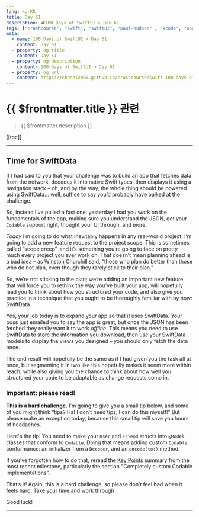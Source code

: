 ```yaml
---
lang: ko-KR
title: Day 61
description: 🕊️100 Days of SwiftUI > Day 61
tags: ["crashcourse", "swift", "swiftui", "paul-hudson" , "xcode", "appstore"]
meta:
  - name: 100 Days of SwiftUI > Day 61
    content: Day 61
  - property: og:title
    content: Day 61
  - property: og:description
    content: 100 Days of SwiftUI > Day 61
  - property: og:url
    content: https://chanhi2000.github.io/crashcourse/swift-100-days-of-swiftui/61.html
---
```


# {{ $frontmatter.title }} 관련

> {{ $frontmatter.description }}

[[toc]]

---

## Time for SwiftData

If I had said to you that your challenge was to build an app that fetches data from the network, decodes it into native Swift types, then displays it using a navigation stack – oh, and by the way, the whole thing should be powered using SwiftData… well, suffice to say you’d probably have balked at the challenge.

So, instead I’ve pulled a fast one: yesterday I had you work on the fundamentals of the app, making sure you understand the JSON, got your `Codable` support right, thought your UI through, and more.

_Today_ I’m going to do what inevitably happens in any real-world project: I’m going to add a new feature request to the project scope. This is sometimes called “scope creep”, and it’s something you’re going to face on pretty much every project you ever work on. That doesn’t mean planning ahead is a bad idea – as Winston Churchill said, “those who plan do better than those who do not plan, even though they rarely stick to their plan.”

So, we’re not sticking to the plan; we’re adding an important new feature that will force you to rethink the way you’ve built your app, will hopefully lead you to think about how you structured your code, and also give you practice in a technique that you ought to be thoroughly familiar with by now: SwiftData.

Yes, your job today is to expand your app so that it uses SwiftData. Your boss just emailed you to say the app is great, but once the JSON has been fetched they really want it to work _offline_. This means you need to use SwiftData to store the information you download, then use your SwiftData models to display the views you designed – you should only fetch the data once.

The end result will hopefully be the same as if I had given you the task all at once, but segmenting it in two like this hopefully makes it seem more within reach, while also giving you the chance to think about how well you structured your code to be adaptable as change requests come in.

### Important: please read!

__This is a hard challenge.__ I’m going to give you a small tip below, and some of you might think “tips? Ha! I don’t need tips, I can do this myself!” But please make an exception today, because this small tip will save you hours of headaches.

Here's the tip: You need to make your `User` and `Friend` structs into `@Model` classes that conform to `Codable`. Doing that means adding custom `Codable` conformance: an initializer from a `Decoder`, and an `encode(to:)` method.

If you've forgotten how to do that, reread the [Key Points](https://www.hackingwithswift.com/guide/ios-swiftui/5/2/key-points) summary from the most recent milestone, particularly the section "Completely custom Codable implementations".

That’s it! Again, this is a hard challenge, so please don’t feel bad when it feels hard. Take your time and work through

Good luck!

---

<TagLinks />